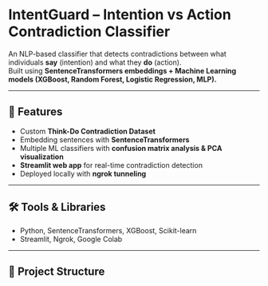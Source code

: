# IntentGuard – Intention vs Action Contradiction Classifier

An NLP-based classifier that detects contradictions between what individuals **say** (intention) and what they **do** (action).  
Built using **SentenceTransformers embeddings + Machine Learning models (XGBoost, Random Forest, Logistic Regression, MLP).**

---

## 🚀 Features
- Custom **Think-Do Contradiction Dataset**
- Embedding sentences with **SentenceTransformers**
- Multiple ML classifiers with **confusion matrix analysis & PCA visualization**
- **Streamlit web app** for real-time contradiction detection
- Deployed locally with **ngrok tunneling**

---

## 🛠 Tools & Libraries
- Python, SentenceTransformers, XGBoost, Scikit-learn
- Streamlit, Ngrok, Google Colab

---

## 📂 Project Structure
